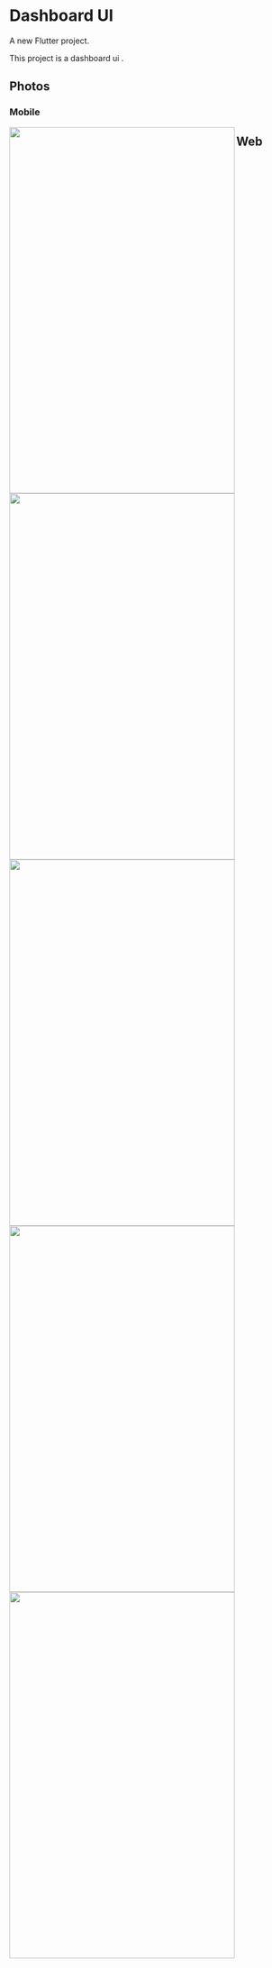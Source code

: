 # Dashboard UI

A new Flutter project.

This project is a dashboard ui .

## Photos
### Mobile
<a href="url"><img src="https://i.ibb.co/Wk8yfmz/mob1-google.png" align="left" height="650" width="400" ></a>
<a href="url"><img src="https://i.ibb.co/Pwkr7bG/mob2-google.png)" align="left" height="650" width="400" ></a>
<a href="url"><img src="https://i.ibb.co/cXG1SpH/mob4-google.png" align="left" height="650" width="400" ></a>
<a href="url"><img src="https://i.ibb.co/cXG1SpH/mob4-google.png" align="left" height="650" width="400" ></a>


## Web

<a href="url"><img src="https://i.ibb.co/9sxK9Rs/dashboard-macbookpro.png"  height="650" width="400" ></a>
